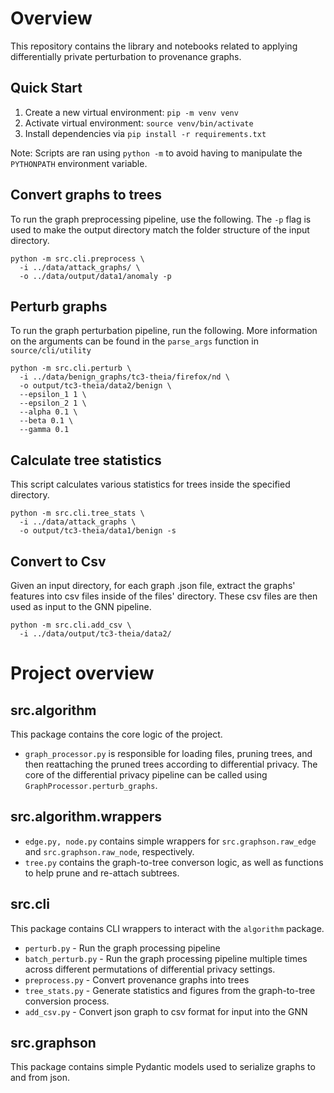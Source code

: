 # Overview
This repository contains the library and notebooks related to applying differentially private perturbation to 
provenance graphs.

## Quick Start
1. Create a new virtual environment: `pip -m venv venv`
2. Activate virtual environment: `source venv/bin/activate`
3. Install dependencies via `pip install -r requirements.txt`

Note: Scripts are ran using `python -m` to avoid having to manipulate the `PYTHONPATH` environment variable.

## Convert graphs to trees
To run the graph preprocessing pipeline, use the following.
The `-p` flag is used to make the output directory match the folder structure of the input directory.
```shell
python -m src.cli.preprocess \
  -i ../data/attack_graphs/ \
  -o ../data/output/data1/anomaly -p
```

## Perturb graphs
To run the graph perturbation pipeline, run the following. More information on the arguments can be found in the 
`parse_args` function in `source/cli/utility`
```shell
python -m src.cli.perturb \
  -i ../data/benign_graphs/tc3-theia/firefox/nd \
  -o output/tc3-theia/data2/benign \
  --epsilon_1 1 \
  --epsilon_2 1 \
  --alpha 0.1 \
  --beta 0.1 \
  --gamma 0.1
  ```

## Calculate tree statistics
This script calculates various statistics for trees inside the specified directory.
```shell
python -m src.cli.tree_stats \
  -i ../data/attack_graphs \
  -o output/tc3-theia/data1/benign -s
```

## Convert to Csv
Given an input directory, for each graph .json file, extract the graphs' features into csv files inside of the files' directory.
These csv files are then used as input to the GNN pipeline.
```shell
python -m src.cli.add_csv \
  -i ../data/output/tc3-theia/data2/
```

# Project overview
## src.algorithm
This package contains the core logic of the project.
- `graph_processor.py` is responsible for loading files, pruning trees, and then reattaching the pruned trees according to differential privacy. The core of the differential privacy pipeline can be called using `GraphProcessor.perturb_graphs`.
## src.algorithm.wrappers
- `edge.py, node.py` contains simple wrappers for `src.graphson.raw_edge` and `src.graphson.raw_node`, respectively.
- `tree.py` contains the graph-to-tree converson logic, as well as functions to help prune and re-attach subtrees.
## src.cli
This package contains CLI wrappers to interact with the `algorithm` package.
- `perturb.py` - Run the graph processing pipeline
- `batch_perturb.py` - Run the graph processing pipeline multiple times across different permutations of differential privacy settings.
- `preprocess.py` - Convert provenance graphs into trees
- `tree_stats.py` - Generate statistics and figures from the graph-to-tree conversion process.
- `add_csv.py` - Convert json graph to csv format for input into the GNN
## src.graphson
This package contains simple Pydantic models used to serialize graphs to and from json.

